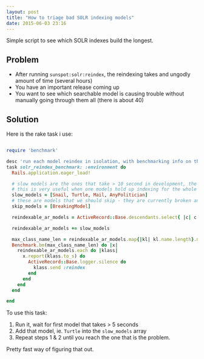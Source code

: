 ```yaml
---
layout: post
title: "How to triage bad SOLR indexing models"
date: 2015-06-03 23:16
---
```


Simple script to see which SOLR indexes build the longest.

## Problem

* After running `sunspot:solr:reindex`, the reindexing takes and ungodly amount of time (several hours)
* You have an important release coming up
* You want to see which searchable model is causing trouble without manually going through them all (there is about 40)

## Solution

Here is the rake task i use:

~~~ruby

require 'benchmark'

desc 'run each model reindex in isolation, with benchmarking info on the time it takes'
task solr_reindex_benchmark: :environment do
  Rails.application.eager_load!

  # slow models are the ones that take > 10 second in development, the slowest are at the very end
  # this is very useful when one models hold up indexing for the whole website and it has to be tracked down
  slow_models = [Snail, Turtle, Mail, AnyPolitician]
  # these are models that we should skip - they are currently broken and will not index in any sensible timeframe
  skip_models = [BreakingModel]

  reindexable_ar_models = ActiveRecord::Base.descendants.select{ |c| c.respond_to?(:reindex)}.reject{ |c| (slow_models+skip_models).include?(c) }

  reindexable_ar_models += slow_models

  max_class_name_len = reindexable_ar_models.map{|kl| kl.name.length}.max
  Benchmark.bm(max_class_name_len) do |x|
    reindexable_ar_models.each do |klass|
      x.report(klass.to_s) do
        ActiveRecord::Base.logger.silence do
          klass.send :reindex
        end
      end
    end
  end

end

~~~

To use this task:

1. Run it, wait for first model that takes > 5 seconds
2. Add that model, ie. `Turtle` into the `slow_models` array
3. Repeat steps 1 & 2 until you reach the one that is the problem.

Pretty fast way of figuring that out.

